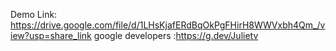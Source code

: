 Demo Link: https://drive.google.com/file/d/1LHsKjafERdBqOkPgFHirH8WWVxbh4Qm_/view?usp=share_link
google developers :https://g.dev/Julietv
